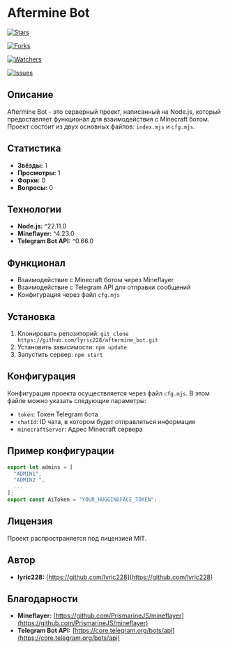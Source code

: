 

**Aftermine Bot**
================

[![Stars](https://img.shields.io/github/stars/lyric228/aftermine_bot?style=social)](https://github.com/lyric228/aftermine_bot/stargazers)

[![Forks](https://img.shields.io/github/forks/lyric228/aftermine_bot?style=social)](https://github.com/lyric228/aftermine_bot/network/members)

[![Watchers](https://img.shields.io/github/watchers/lyric228/aftermine_bot?style=social)](https://github.com/lyric228/aftermine_bot/watchers)

[![Issues](https://img.shields.io/github/issues/lyric228/aftermine_bot?style=social)](https://github.com/lyric228/aftermine_bot/issues)

**Описание**
------------

Aftermine Bot - это серверный проект, написанный на Node.js, который предоставляет функционал для взаимодействия с Minecraft ботом. Проект состоит из двух основных файлов: `index.mjs` и `cfg.mjs`.

**Статистика**
-------------

* **Звёзды:** 1
* **Просмотры:** 1
* **Форки:** 0
* **Вопросы:** 0

**Технологии**
-------------

* **Node.js:** ^22.11.0
* **Mineflayer:** ^4.23.0
* **Telegram Bot API:** ^0.66.0

**Функционал**
-------------

* Взаимодействие с Minecraft ботом через Mineflayer
* Взаимодействие с Telegram API для отправки сообщений
* Конфигурация через файл `cfg.mjs`

**Установка**
-------------

1. Клонировать репозиторий: `git clone https://github.com/lyric228/aftermine_bot.git`
2. Установить зависимости: `npm update`
3. Запустить сервер: `npm start`

**Конфигурация**
--------------

Конфигурация проекта осуществляется через файл `cfg.mjs`. В этом файле можно указать следующие параметры:

* `token`: Токен Telegram бота
* `chatId`: ID чата, в котором будет отправляться информация
* `minecraftServer`: Адрес Minecraft сервера

**Пример конфигурации**
---------------------

```javascript
export let admins = [
  "ADMIN1",
  "ADMIN2 ",
  ...
];
export const AiToken = "YOUR_HUGGINGFACE_TOKEN";
```

**Лицензия**
------------

Проект распространяется под лицензией MIT.

**Автор**
---------

* **lyric228:** [https://github.com/lyric228](https://github.com/lyric228)

**Благодарности**
----------------

* **Mineflayer:** [https://github.com/PrismarineJS/mineflayer](https://github.com/PrismarineJS/mineflayer)
* **Telegram Bot API:** [https://core.telegram.org/bots/api](https://core.telegram.org/bots/api)
